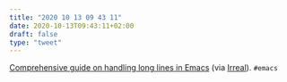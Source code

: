```yaml
---
title: "2020 10 13 09 43 11"
date: 2020-10-13T09:43:11+02:00
draft: false
type: "tweet"
---
```

[Comprehensive guide on handling long lines in Emacs](https://200ok.ch/posts/2020-09-29_comprehensive_guide_on_handling_long_lines_in_emacs.html) (via [Irreal](https://irreal.org/blog/?p=9183)). `#emacs`
